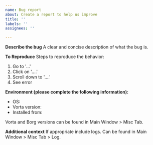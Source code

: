 ```yaml
---
name: Bug report
about: Create a report to help us improve
title: ''
labels: ''
assignees: ''

---
```

<!--
Thank you for reporting an issue. Please fill out the below template with
as much detail as possible. Incomplete bug reports are likely to be closed
without comment.
-->

**Describe the bug**
A clear and concise description of what the bug is.

**To Reproduce**
Steps to reproduce the behavior:
1. Go to '...'
2. Click on '....'
3. Scroll down to '....'
4. See error

**Environment (please complete the following information):**
- OS:
- Vorta version:
- Installed from:

Vorta and Borg versions can be found in Main Window > Misc Tab.

**Additional context**
If appropriate include logs. Can be found in Main Window > Misc Tab > Log.
